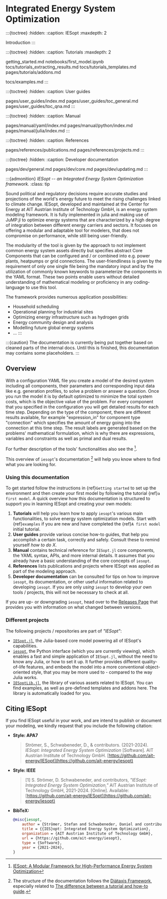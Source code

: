 # Integrated Energy System Optimization

<!--- TABLE OF CONTENTS STRUCTURE --->

:::{toctree}
:hidden:
:caption: IESopt
:maxdepth: 2

Introduction <self>
:::

:::{toctree}
:hidden:
:caption: Tutorials
:maxdepth: 2

getting_started.md
notebooks/first_model.ipynb
tocs/tutorials_extracting_results.md
tocs/tutorials_templates.md
pages/tutorials/addons.md

tocs/examples.md
:::

<!--- notebooks/mga_basic.ipynb --->

:::{toctree}
:hidden:
:caption: User guides

pages/user_guides/index.md
pages/user_guides/toc_general.md
pages/user_guides/toc_qna.md
:::

:::{toctree}
:hidden:
:caption: Manual

pages/manual/yaml/index.md
pages/manual/python/index.md
pages/manual/julia/index.md
:::

:::{toctree}
:hidden:
:caption: References

pages/references/publications.md
pages/references/projects.md
:::

:::{toctree}
:hidden:
:caption: Developer documentation

pages/dev/general.md
pages/dev/core.md
pages/dev/updating.md
:::

<!--- TABLE OF CONTENTS STRUCTURE --->

:::{admonition} _IESopt -- an Integrated Energy System Optimization framework._
:class: tip

Sound political and regulatory decisions require accurate studies and projections of the world's energy future to meet the rising challenges linked to climate change. 
IESopt, developed and maintained at the Center for Energy at AIT Austrian Institute of Technology GmbH, is an energy system modeling framework. 
It is fully implemented in julia and making use of JuMP.jl to optimize energy systems that are characterized by a high degree of integration between different energy carriers and sectors. It focuses on offering a modular and adaptable tool for modelers, that does not compromise on performance, while still being user-friendly.

The modularity of the tool is given by the approach to not implement common energy system assets directly but specifies abstract Core Components that can be configured and / or combined into e.g. power plants, heatpumps or grid connections. 
The user-friendliness is given by the requirement of only one single file being the mandatory input and by the utilization of commonly known keywords to parameterize the components in the YAML format. 
These two points enable users without detailed understanding of mathematical modeling or proficiency in any coding-language to use this tool. 

The framework provides numerous application possibilities: 
  - Household scheduling
  - Operational planning for industrial sites
  - Optimizing energy infrastructure such as hydrogen grids
  - Energy community design and analysis
  - Modelling future global energy systems
  - …
:::

:::{caution}
The documentation is currently being put together based on cleaned parts of the internal docs. Until this is finished, this documentation may contains some placeholders.
:::

## Overview

With a configuration YAML file you create a model of the desired system including all components, their parameters and corresponding input data like e.g. generation profiles, to solve a problem or answer a question. 
Once you run the model it is by default optimized to minimize the total system costs, which is the objective value of the problem. 
For every component that you specified in the configuration you will get detailed results for each time step. Depending on the type of the component, there are different results available, for example "expression_in" for component type "connection" which specifies the amount of energy going into the connection at this time step. The result labels are generated based on the problems' mathematical formulation, which is why there are expressions, variables and constraints as well as primal and dual results. 

For further description of the tools' functionalities also see the [^paper]. 

This overview of `iesopt`'s documentation [^diataxis] will help you know where to find what you are looking for.

### Using this documentation

To get started follow the instructions in {ref}`Getting started` to set up the environment and then create your first model by following the tutorial {ref}`a first model`. 
A quick overview how this documentation is structured to support you in learning IESopt and creating your own models: 

1. **Tutorials** will help you learn how to apply `iesopt`'s various main functionalities, to solve energy
system optimization models. Start with {ref}`examples` if you are new and have completed the {ref}`A first model` initial tutorial.
2. **User guides** provide various concise how-to guides, that help you accomplish a certain task, correctly
and safely. Consult these to remind yourself _how to do X_.
3. **Manual** contains technical reference for `IESopt.jl` core components, the YAML syntax, APIs, and more
internal details. It assumes that you already have a basic understanding of the core concepts of `iesopt`.
4. **References** lists publications and projects where IESopt was applied as part of the modeling approach. 
5. **Developer documentation** can be consulted for tips on how to improve `iesopt`, its
documentation, or other useful information related to developing `iesopt`. If you are only _using_ `iesopt` to develop
your own tools / projects, this will not be necessary to check at all.

If you are up- or downgrading `iesopt`, head over to the [Releases Page](https://github.com/ait-energy/iesopt/releases/)
that provides you with information on what changed between versions.

### Different projects

The following projects / repositories are part of _"IESopt"_:

- [`IESopt.jl`](https://github.com/ait-energy/IESopt.jl), the Julia-based core model powering all of IESopt's capabilities.
- [`iesopt`](https://github.com/ait-energy/iesopt), the Python interface (which you are currently viewing), which
enables a fast and simple application of `IESopt.jl`, without the need to know any Julia, or how to set it up. It further
provides different quality-of-life features, and embeds the model into a more conventional object-oriented style, that
you may be more used to - compared to the way Julia works.
- [`IESoptLib.jl`](https://github.com/ait-energy/IESoptLib.jl), the library of various assets related to IESopt. You can
find examples, as well as pre-defined templates and addons here. The library is automatically loaded for you.



## Citing IESopt

If you find IESopt useful in your work, and are intend to publish or document your modeling, we kindly request that you
include the following citation:

- **Style: APA7**
  > Strömer, S., Schwabeneder, D., & contributors. (2021-2024). _IESopt: Integrated Energy System Optimization_ [Software]. AIT Austrian Institute of Technology GmbH. [https://github.com/ait-energy/IESopt](https://github.com/ait-energy/iesopt)
- **Style: IEEE**
  > [1] S. Strömer, D. Schwabeneder, and contributors, _"IESopt: Integrated Energy System Optimization,"_ AIT Austrian Institute of Technology GmbH, 2021-2024. [Online]. Available: [https://github.com/ait-energy/IESopt](https://github.com/ait-energy/iesopt)
- **BibTeX:**
  ```bibtex
  @misc{iesopt,
      author = {Strömer, Stefan and Schwabeneder, Daniel and contributors},
      title = {{IES}opt: Integrated Energy System Optimization},
      organization = {AIT Austrian Institute of Technology GmbH},
      url = {https://github.com/ait-energy/iesopt},
      type = {Software},
      year = {2021-2024},
  }
  ```
[^paper]: [IESopt: A Modular Framework for High-Performance Energy System Optimization](https://github.com/sstroemer/OSMSES2024/blob/main/paper_long_version.pdf)
[^diataxis]: The structure of the documentation follows the [Diátaxis Framework](https://diataxis.fr), especially
related to [The difference between a tutorial and how-to guide](https://diataxis.fr/tutorials-how-to).
[^compiling]: If you are unsure what "compiling" actually means, you possibly could benefit from checking [differences between Julia and other languages](https://docs.julialang.org/en/v1/manual/noteworthy-differences/) (if you already know another programming language), or looking at [this discourse post](https://discourse.julialang.org/t/so-does-julia-compile-or-interpret/56073/2),
or even read more about [compilers](https://en.wikipedia.org/wiki/Compiler).
